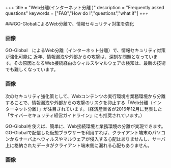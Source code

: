 +++
title = "Web分離(インターネット分離  )"
description = "Frequently asked questions"
keywords = ["FAQ","How do I","questions","what if"]
+++

###GO-GlobalによるWeb分離で、情報セキュリティ対策を強化


### 画像

GO-Global　によるWeb分離（インターネット分離）で、情報セキュリティ対策が強化可能に
近年、情報漏洩や外部からの攻撃は、深刻な問題となっています。その原因となるWeb接続経由のウィルスやマルウェアの検知は、最新の技術でも難しくなっています。

### 画像


次のセキュリティ強化策として、Webコンテンツの実行環境を業務環境から分離することで、情報漏洩や外部からの攻撃のリスクを抑止する「Web分離（インターネット分離）」が注目されています。（経済産業省が2016年12月に発表した「サイバーセキュリティ経営ガイドライン」にも推奨されています。）


GO-Globalを使えば、簡単に、Web接続環境と業務環境の分離が実現できます。GO-Globalで配信した仮想ブラウザーを利用すれば、クライアント端末のパソコンからサーバ上へウィルスやマルウェアが侵入する心配はありませんし、サーバ上に格納されたデータがクライアント端末側に漏れる心配もありません。

### 画像
